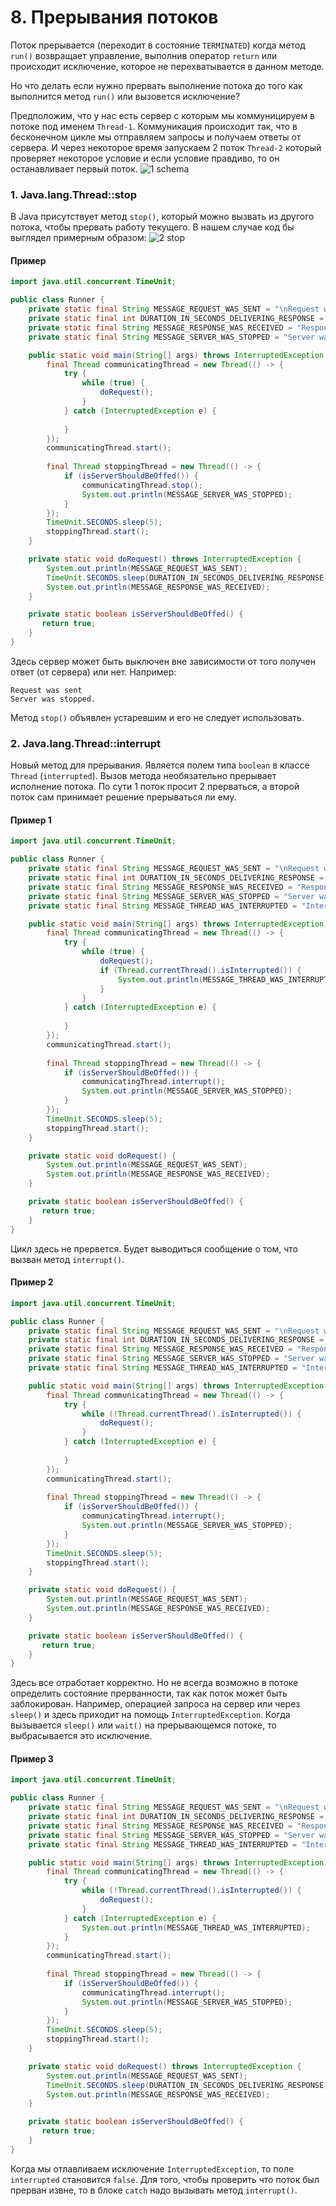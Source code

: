 # 8. Прерывания потоков

Поток прерывается (переходит в состояние `TERMINATED`) когда метод `run()` возвращает управление, выполнив
оператор `return` или происходит исключение, которое не перехватывается в данном методе.

Но что делать если нужно прервать выполнение потока до того как выполнится метод `run()` или вызовется исключение?

Предположим, что у нас есть сервер с которым мы коммуницируем в потоке под именем `Thread-1`. Коммуникация происходит
так, что в бесконечном цикле мы отправляем запросы и получаем ответы от сервера. И через некоторое время запускаем
2 поток `Thread-2` который проверяет некоторое условие и если условие правдиво, то он останавливает первый поток. 
![1 schema](../images/08/1_schema.png)

### 1. Java.lang.Thread::stop
В Java присутствует метод `stop()`, который можно вызвать из другого потока, чтобы прервать работу текущего. В нашем
случае код бы выглядел примерным образом:
![2 stop](../images/08/2_stop.png)


#### Пример
```java
import java.util.concurrent.TimeUnit;

public class Runner {
    private static final String MESSAGE_REQUEST_WAS_SENT = "\nRequest was sent.";
    private static final int DURATION_IN_SECONDS_DELIVERING_RESPONSE = 1;
    private static final String MESSAGE_RESPONSE_WAS_RECEIVED = "Response was received.";
    private static final String MESSAGE_SERVER_WAS_STOPPED = "Server was stopped.";

    public static void main(String[] args) throws InterruptedException {
        final Thread communicatingThread = new Thread(() -> {
            try {
                while (true) {
                    doRequest();
                }
            } catch (InterruptedException e) {
                
            }
        });
        communicatingThread.start();
    
        final Thread stoppingThread = new Thread(() -> {
            if (isServerShouldBeOffed()) {
                communicatingThread.stop();
                System.out.println(MESSAGE_SERVER_WAS_STOPPED);
            }
        });
        TimeUnit.SECONDS.sleep(5);
        stoppingThread.start();
    }

    private static void doRequest() throws InterruptedException {
        System.out.println(MESSAGE_REQUEST_WAS_SENT);
        TimeUnit.SECONDS.sleep(DURATION_IN_SECONDS_DELIVERING_RESPONSE);
        System.out.println(MESSAGE_RESPONSE_WAS_RECEIVED);
    }

    private static boolean isServerShouldBeOffed() {
       return true;
    }
}
```

Здесь сервер может быть выключен вне зависимости от того получен ответ (от сервера) или нет. Например:
```
Request was sent
Server was stopped.
```

Метод `stop()` объявлен устаревшим и его не следует использовать.

### 2. Java.lang.Thread::interrupt
Новый метод для прерывания. Является полем типа `boolean` в классе `Thread` (`interrupted`). Вызов метода необязательно
прерывает исполнение потока. По сути 1 поток просит 2 прерваться, а второй поток сам принимает решение прерываться ли ему.

#### Пример 1
```java
import java.util.concurrent.TimeUnit;

public class Runner {
    private static final String MESSAGE_REQUEST_WAS_SENT = "\nRequest was sent.";
    private static final int DURATION_IN_SECONDS_DELIVERING_RESPONSE = 1;
    private static final String MESSAGE_RESPONSE_WAS_RECEIVED = "Response was received.";
    private static final String MESSAGE_SERVER_WAS_STOPPED = "Server was stopped.";
    private static final String MESSAGE_THREAD_WAS_INTERRUPTED = "Interrupted.";

    public static void main(String[] args) throws InterruptedException {
        final Thread communicatingThread = new Thread(() -> {
            try {
                while (true) {
                    doRequest();
                    if (Thread.currentThread().isInterrupted()) {
                        System.out.println(MESSAGE_THREAD_WAS_INTERRUPTED);
                    }
                }
            } catch (InterruptedException e) {
                
            }
        });
        communicatingThread.start();
    
        final Thread stoppingThread = new Thread(() -> {
            if (isServerShouldBeOffed()) {
                communicatingThread.interrupt();
                System.out.println(MESSAGE_SERVER_WAS_STOPPED);
            }
        });
        TimeUnit.SECONDS.sleep(5);
        stoppingThread.start();
    }

    private static void doRequest() {
        System.out.println(MESSAGE_REQUEST_WAS_SENT);
        System.out.println(MESSAGE_RESPONSE_WAS_RECEIVED);
    }

    private static boolean isServerShouldBeOffed() {
       return true;
    }
}
```

Цикл здесь не прервется. Будет выводиться сообщение о том, что вызван метод `interrupt()`.

#### Пример 2
```java
import java.util.concurrent.TimeUnit;

public class Runner {
    private static final String MESSAGE_REQUEST_WAS_SENT = "\nRequest was sent.";
    private static final int DURATION_IN_SECONDS_DELIVERING_RESPONSE = 1;
    private static final String MESSAGE_RESPONSE_WAS_RECEIVED = "Response was received.";
    private static final String MESSAGE_SERVER_WAS_STOPPED = "Server was stopped.";
    private static final String MESSAGE_THREAD_WAS_INTERRUPTED = "Interrupted.";

    public static void main(String[] args) throws InterruptedException {
        final Thread communicatingThread = new Thread(() -> {
            try {
                while (!Thread.currentThread().isInterrupted()) {
                    doRequest();
                }
            } catch (InterruptedException e) {
                
            }
        });
        communicatingThread.start();
    
        final Thread stoppingThread = new Thread(() -> {
            if (isServerShouldBeOffed()) {
                communicatingThread.interrupt();
                System.out.println(MESSAGE_SERVER_WAS_STOPPED);
            }
        });
        TimeUnit.SECONDS.sleep(5);
        stoppingThread.start();
    }

    private static void doRequest() {
        System.out.println(MESSAGE_REQUEST_WAS_SENT);
        System.out.println(MESSAGE_RESPONSE_WAS_RECEIVED);
    }

    private static boolean isServerShouldBeOffed() {
       return true;
    }
}
```

Здесь все отработает корректно. Но не всегда возможно в потоке определить состояние прерванности, так как
поток может быть заблокирован. Например, операцией запроса на сервер или через `sleep()` и здесь приходит на помощь
`InterruptedException`. Когда вызывается `sleep()` или `wait()` на прерывающемся потоке, то выбрасывается это исключение.

#### Пример 3
```java
import java.util.concurrent.TimeUnit;

public class Runner {
    private static final String MESSAGE_REQUEST_WAS_SENT = "\nRequest was sent.";
    private static final int DURATION_IN_SECONDS_DELIVERING_RESPONSE = 1;
    private static final String MESSAGE_RESPONSE_WAS_RECEIVED = "Response was received.";
    private static final String MESSAGE_SERVER_WAS_STOPPED = "Server was stopped.";
    private static final String MESSAGE_THREAD_WAS_INTERRUPTED = "Interrupted.";

    public static void main(String[] args) throws InterruptedException {
        final Thread communicatingThread = new Thread(() -> {
            try {
                while (!Thread.currentThread().isInterrupted()) {
                    doRequest();
                }
            } catch (InterruptedException e) {
                System.out.println(MESSAGE_THREAD_WAS_INTERRUPTED);
            }
        });
        communicatingThread.start();
    
        final Thread stoppingThread = new Thread(() -> {
            if (isServerShouldBeOffed()) {
                communicatingThread.interrupt();
                System.out.println(MESSAGE_SERVER_WAS_STOPPED);
            }
        });
        TimeUnit.SECONDS.sleep(5);
        stoppingThread.start();
    }

    private static void doRequest() throws InterruptedException {
        System.out.println(MESSAGE_REQUEST_WAS_SENT);
        TimeUnit.SECONDS.sleep(DURATION_IN_SECONDS_DELIVERING_RESPONSE);
        System.out.println(MESSAGE_RESPONSE_WAS_RECEIVED);
    }

    private static boolean isServerShouldBeOffed() {
       return true;
    }
}
```

Когда мы отлавливаем исключение `InterruptedException`, то поле `interrupted` становится `false`.
Для того, чтобы проверить что поток был прерван извне, то в блоке `catch` надо вызывать метод `interrupt()`.
